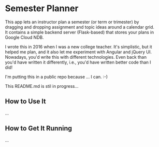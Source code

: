 # Semester Planner

This app lets an instructor plan a semester (or term or trimester) by dragging and dropping
assignment and topic ideas around a calendar grid. It contains a simple backend server (Flask-based)
that stores your plans in Google Cloud NDB.

I wrote this in 2016 when I was a new college teacher. It's simplistic, but it helped me plan, and
it also let me experiment with Angular and jQuery UI. Nowadays, you'd write this with different
technologies. Even back than you'd have written it differently, i.e., you'd have written better code
than I did!

I'm putting this in a public repo because ... I can. :-)

This README.md is stil in progress...

## How to Use It

...

## How to Get It Running

...
